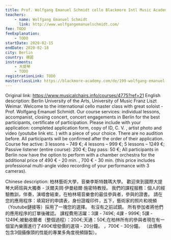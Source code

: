 ```yaml
---
title: Prof. Wolfgang Emanuel Schmidt cello Blackmore Intl Music Academy
teachers:
	- name: Wolfgang Emanuel Schmidt
	  link: http://www.wolfgangemanuelschmidt.com/
fee: TODO
feeExplanation: 
	- TODO
startDate: 2020-02-15
endDate: 2020-02-18
city: Berlin
country: 德國
instruments:
	- 大提琴
	- TODO
registrationLink: TODO
masterclassLink: https://blackmore-academy.com/de/199-wolfgang-emanuel-schmidt
---
```

Original link: https://www.musicalchairs.info/courses/4775?ref=21
English description:
Berlin University of the Arts, University of Music Franz Liszt Weimar.
Welcome to the international cello master class with great soloist - Prof.
 Wolfgang Emanuel Schmidt.
 Our course services: individual lessons, accompanist, closing concert, concert engagements in Berlin for the best participants, certificate of participation.
 Please include with your application: completed application form, copy of ID, C.
V.
, artist photo and video (youtube link etc.
) with a piece of your choice.
 There are no audition before.
 All participants will be confirmed after the order of their application.
 Course fee active: 3 lessons – 749 €; 4 lessons – 999 €; 5 lessons – 1249 €; Passive listener (entire course): 200 €; Day pass: 50 €; All participants in Berlin now have the option to perform with a chamber orchestra for the additional price of 490 € - 20 min.
, 700 € - 30 min.
 (this price includes professional multi-angle video recording of your performance with 3 cameras).


Chinese description:
柏林藝術大學，音樂李斯特魏瑪大學。
歡迎來到國際大提琴大師班與大獨奏 - 沃爾夫岡·伊曼紐爾·施密特教授。
我們的課程服務：個人的經驗教訓，伴奏，演唱會結束，在柏林場音樂會的最佳參與者，參與的證書。
請在您的應用程序：填寫好的申請表，身份證複印件，五下，藝術家的照片和視頻（Youtube鏈接等）採用了一塊您的選擇。
有沒有之前試鏡。
所有參加者將他們的應用程序的訂單後確認。
課程費用活躍：3課 -  749€; 4課 -  999€; 5課 -  1249€;被動收聽者（整個過程）：200€;天通：50€;在柏林所有的參與者現在有一個室內樂團進行了490€增發價的選項 -  20分鐘。
 ，700€ -  30分鐘。
 （此價格包含3個攝像頭的性能的專業多角度視頻錄製）。

